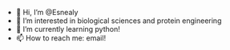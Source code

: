 - 👋 Hi, I’m @Esnealy
- 👀 I’m interested in biological sciences and protein engineering
- 🌱 I’m currently learning python! 
- 📫 How to reach me: email!

<!---
Esnealy/Esnealy is a ✨ special ✨ repository because its `README.md` (this file) appears on your GitHub profile.
You can click the Preview link to take a look at your changes.
--->
